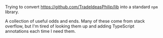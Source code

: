 Trying to convert https://github.com/TradeIdeasPhilip/lib into a standard `npm` library. 

A collection of useful odds and ends.
Many of these come from stack overflow, but I'm tired of looking them up and adding TypeScript annotations each time I need them.